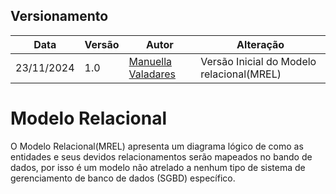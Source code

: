  ## Versionamento
  |Data|Versão|Autor|Alteração| 
  |----|------|---------|-----|
  |23/11/2024|1.0| [Manuella Valadares](https://github.com/manuvaladares)| Versão Inicial do Modelo relacional(MREL)|
  
# Modelo Relacional
 O Modelo Relacional(MREL) apresenta um diagrama lógico de como as entidades e seus devidos relacionamentos serão mapeados no bando de dados, por isso é um modelo não atrelado a nenhum tipo de sistema de gerenciamento de banco de dados (SGBD) específico. 